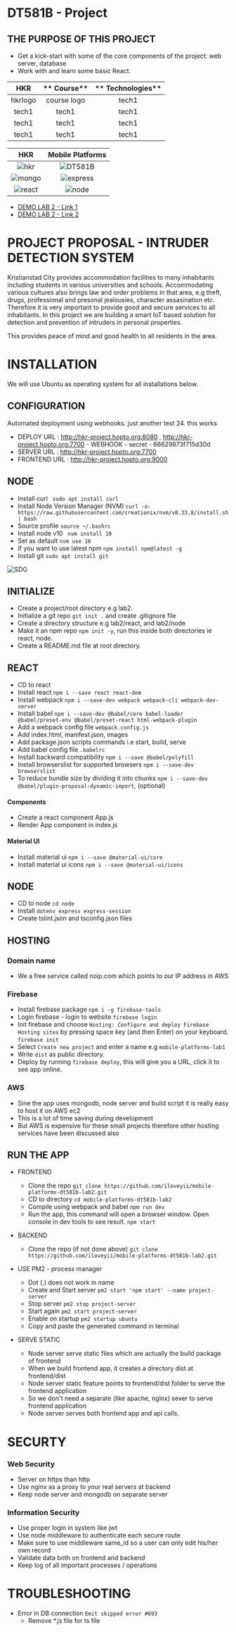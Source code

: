 # DT581B - Project

## THE PURPOSE OF THIS PROJECT

- Get a kick-start with some of the core components of the project: web server, database
- Work with and learn some basic React.

| **HKR** | ** Course** | ** Technologies** |
| :-----: | :---------: | :---------------: |
| hkrlogo | course logo |       tech1       |
|  tech1  |    tech1    |       tech1       |
|  tech1  |    tech1    |       tech1       |
|  tech1  |    tech1    |       tech1       |

|                                                      HKR                                                       |                                                  Mobile Platforms                                                  |
| :------------------------------------------------------------------------------------------------------------: | :----------------------------------------------------------------------------------------------------------------: |
|    ![hkr](https://github.com/iloveyii/mobile-platforms-dt581b-lab2/blob/master/react/public/images/hkr.png)    |   ![DT581B](https://github.com/iloveyii/mobile-platforms-dt581b-lab2/blob/master/react/public/images/dt581b.png)   |
| ![mongo](https://github.com/iloveyii/mobile-platforms-dt581b-lab2/blob/master/react/public/images/mongodb.png) | ![express](https://github.com/iloveyii/mobile-platforms-dt581b-lab2/blob/master/react/public/images/expressjs.png) |
| ![react](https://github.com/iloveyii/mobile-platforms-dt581b-lab2/blob/master/react/public/images/reactjs.png) |    ![node](https://github.com/iloveyii/mobile-platforms-dt581b-lab2/blob/master/react/public/images/nodejs.png)    |

- [DEMO LAB 2 - Link 1](http://softhem.se:4000/)
- [DEMO LAB 2 - Link 2](https://mobile-platforms-lab2.web.app/)

# PROJECT PROPOSAL - INTRUDER DETECTION SYSTEM

Kristianstad City provides accommodation facilities to many inhabitants including students in various universities and schools.
Accommodating various cultures also brings law and order problems in that area, e.g theft, drugs, professional and presonal jealousies, character assasination etc. Therefore it is very important to provide good and secure services to all inhabitants.
In this project we are building a smart IoT based solution for detection and prevention of intruders in personal properties.

This provides peace of mind and good health to all residents in the area.

# INSTALLATION

We will use Ubuntu as operating system for all installations below.

## CONFIGURATION

Automated deployment using webhooks. just another test 24. this works

- DEPLOY URL : http://hkr-project.hopto.org:8080 , http://hkr-project.hopto.org:7700 - WEBHOOK - secret - 66629873f715d30d
- SERVER URL : http://hkr-project.hopto.org:7700
- FRONTEND URL : http://hkr-project.hopto.org:9000

## NODE

- Install curl
  ` sudo apt install curl`
- Install Node Version Manager (NVM)
  `curl -o- https://raw.githubusercontent.com/creationix/nvm/v0.33.8/install.sh | bash`
- Source profile `source ~/.bashrc`
- Install node v10 ` nvm install 10`
- Set as default `nvm use 10`
- If you want to use latest npm `npm install npm@latest -g`
- Install git `sudo apt install git`

![SDG](https://github.com/iloveyii/mobile-platforms-dt581b-project/blob/master/images/good-health-and-well-being-sdg.jpg)

## INITIALIZE

- Create a project/root directory e.g lab2.
- Initialize a git repo `git init .` and create .gitignore file
- Create a directory structure e.g lab2/react, and lab2/node
- Make it an npm repo `npm init -y`, run this inside both directories ie react, node.
- Create a README.md file at root directory.

## REACT

- CD to react
- Install react `npm i --save react react-dom`
- Install webpack `npm i --save-dev webpack webpack-cli webpack-dev-server`
- Install babel `npm i --save-dev @babel/core babel-loader @babel/preset-env @babel/preset-react html-webpack-plugin`
- Add a webpack config file `webpack.config.js`
- Add index.html, manifest.json, images
- Add package.json scripts commands i.e start, build, serve
- Add babel config file `.babelrc`
- Install backward compatibility `npm i --save @babel/polyfill`
- Install browserslist for supported browsers `npm i --save-dev browserslist`
- To reduce bundle size by dividing it into chunks `npm i --save-dev @babel/plugin-proposal-dynamic-import`, (optional)

#### Components

- Create a react component App.js
- Render App component in index.js

#### Material UI

- Install material ui `npm i --save @material-ui/core`
- Install material ui icons `npm i --save @material-ui/icons`

## NODE

- CD to node `cd node`
- Install `dotenv express express-session`
- Create tslint.json and tsconfig.json files

## HOSTING

### Domain name

- We a free service called noip.com which points to our IP address in AWS

### Firebase

- Install firebase package
  `npm i -g firebase-tools`
- Login firebase - login to website
  `firebase login`
- Init firebase and choose `Hosting: Configure and deploy Firebase Hosting sites` by pressing space key (and then Enter) on your keyboard.
  `firebase init`
- Select `Create new project` and enter a name e.g `mobile-platforms-lab1`
- Write `dist` as public directory.
- Deploy by running `firebase deploy`, this will give you a URL, click it to see app online.

### AWS

- Sine the app uses mongodb, node server and build script it is really easy to host it on AWS ec2
- This is a lot of time saving during development
- But AWS is expensive for these small projects therefore other hosting services have been discussed also

## RUN THE APP

- FRONTEND

  - Clone the repo
    `git clone https://github.com/iloveyii/mobile-platforms-dt581b-lab2.git`
  - CD to directory
    `cd mobile-platforms-dt581b-lab2`
  - Compile using webpack and babel
    `npm run dev`
  - Run the app, this command will open a browser window. Open console in dev tools to see result.
    `npm start`

- BACKEND

  - Clone the repo (if not done above)
    `git clone https://github.com/iloveyii/mobile-platforms-dt581b-lab2.git`

- USE PM2 - process manager

  - Dot (.) does not work in name
  - Create and Start server `pm2 start 'npm start' --name project-server`
  - Stop server `pm2 stop project-server`
  - Start again `pm2 start project-server`
  - Enable on startup `pm2 startup ubuntu`
  - Copy and paste the generated command in terminal

- SERVE STATIC
  - Node server serve static files which are actually the build package of frontend
  - When we build frontend app, it creates a directory dist at frontend/dist
  - Node server static feature points to frontend/dist folder to serve the frontend application
  - So we don't need a separate (like apache, nginx) sever to serve frontend application
  - Node server serves both frontend app and api calls.

# SECURTY

### Web Security

- Server on https than http
- Use nginx as a proxy to your real servers at backend
- Keep node server and mongodb on separate server

### Information Security

- Use proper login in system like jwt
- Use node middleware to authenticate each secure route
- Make sure to use middleware same_id so a user can only edit his/her own record
- Validate data both on frontend and backend
- Keep log of all important processes / operations

# TROUBLESHOOTING

- Error in DB connection `Emit skipped error #693`
  - Remove \*.js file for ts file
